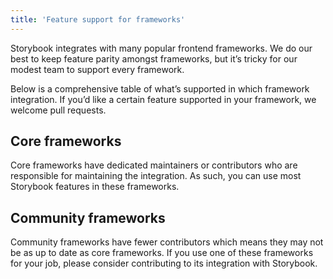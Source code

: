 ```yaml
---
title: 'Feature support for frameworks'
---
```


Storybook integrates with many popular frontend frameworks. We do our best to keep feature parity amongst frameworks, but it’s tricky for our modest team to support every framework.

Below is a comprehensive table of what’s supported in which framework integration. If you’d like a certain feature supported in your framework, we welcome pull requests.

## Core frameworks

Core frameworks have dedicated maintainers or contributors who are responsible for maintaining the integration. As such, you can use most Storybook features in these frameworks.

<FrameworkSupportTable core />

## Community frameworks

Community frameworks have fewer contributors which means they may not be as up to date as core frameworks. If you use one of these frameworks for your job, please consider contributing to its integration with Storybook.

<FrameworkSupportTable core={false} />

